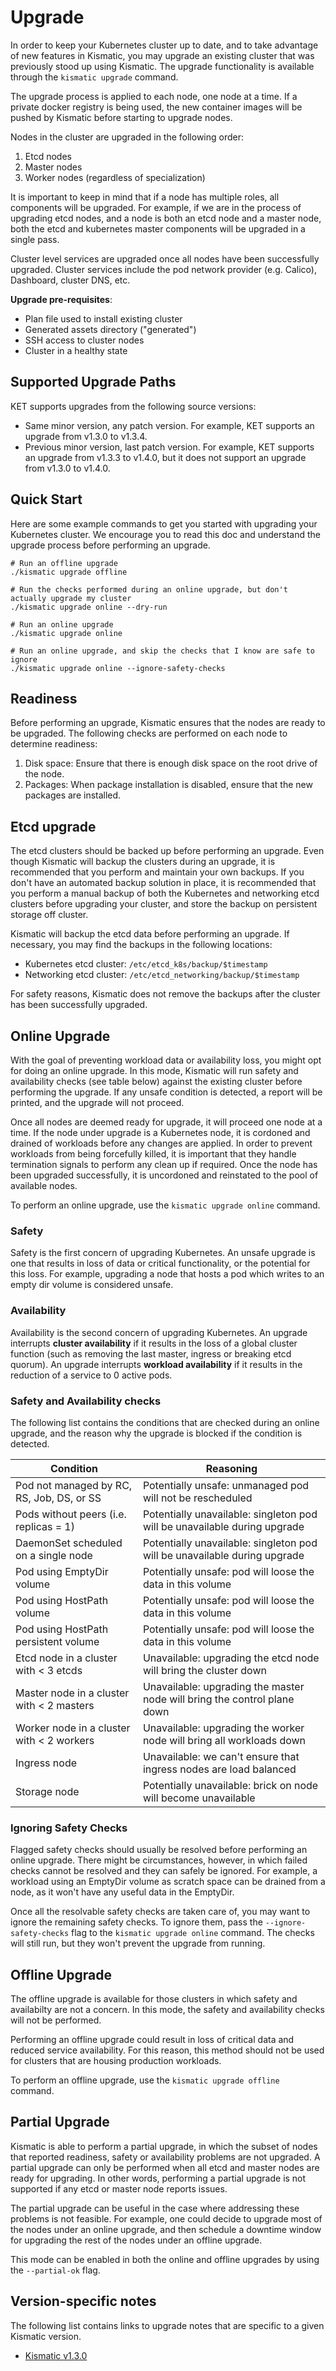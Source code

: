 # Upgrade

In order to keep your Kubernetes cluster up to date, and to take advantage of new
features in Kismatic, you may upgrade an existing cluster that was previously
stood up using Kismatic. The upgrade functionality is available through the
`kismatic upgrade` command.

The upgrade process is applied to each node, one node at a time. If a private docker registry
is being used, the new container images will be pushed by Kismatic before starting to upgrade
nodes.

Nodes in the cluster are upgraded in the following order:

1. Etcd nodes
2. Master nodes
3. Worker nodes (regardless of specialization)

It is important to keep in mind that if a node has multiple roles, all components will be upgraded.
For example, if we are in the process of upgrading etcd nodes, and a node is both an etcd node and
a master node, both the etcd and kubernetes master components will be upgraded in a single pass.

Cluster level services are upgraded once all nodes have been successfully upgraded.
Cluster services include the pod network provider (e.g. Calico), Dashboard, cluster DNS, etc.

**Upgrade pre-requisites**:
- Plan file used to install existing cluster
- Generated assets directory ("generated")
- SSH access to cluster nodes
- Cluster in a healthy state

## Supported Upgrade Paths
KET supports upgrades from the following source versions:
- Same minor version, any patch version. For example, KET supports an upgrade from v1.3.0 to v1.3.4.
- Previous minor version, last patch version. For example, KET supports an upgrade from v1.3.3 to v1.4.0, but it does not support an upgrade from v1.3.0 to v1.4.0.

## Quick Start
Here are some example commands to get you started with upgrading your Kubernetes cluster. We encourage you to read this doc and understand the upgrade process before performing an upgrade.
```
# Run an offline upgrade
./kismatic upgrade offline

# Run the checks performed during an online upgrade, but don't actually upgrade my cluster
./kismatic upgrade online --dry-run

# Run an online upgrade
./kismatic upgrade online

# Run an online upgrade, and skip the checks that I know are safe to ignore
./kismatic upgrade online --ignore-safety-checks
```

## Readiness
Before performing an upgrade, Kismatic ensures that the nodes are ready to be upgraded.
The following checks are performed on each node to determine readiness:

1. Disk space: Ensure that there is enough disk space on the root drive of the node.
2. Packages: When package installation is disabled, ensure that the new packages are installed.

## Etcd upgrade
The etcd clusters should be backed up before performing an upgrade. Even though Kismatic will 
backup the clusters during an upgrade, it is recommended that you perform and maintain your own backups.
If you don't have an automated backup solution in place, it is recommended that you perform a manual backup of 
both the Kubernetes and networking etcd clusters before upgrading your cluster, and store 
the backup on persistent storage off cluster.

Kismatic will backup the etcd data before performing an upgrade. If necessary, you may find the
backups in the following locations:

* Kubernetes etcd cluster: `/etc/etcd_k8s/backup/$timestamp`
* Networking etcd cluster: `/etc/etcd_networking/backup/$timestamp`

For safety reasons, Kismatic does not remove the backups after the cluster has been
successfully upgraded.

## Online Upgrade
With the goal of preventing workload data or availability loss, you might opt for doing
an online upgrade. In this mode, Kismatic will run safety and availability checks (see table below) against the
existing cluster before performing the upgrade. If any unsafe condition is detected, a report will
be printed, and the upgrade will not proceed.

Once all nodes are deemed ready for upgrade, it will proceed one node at a time.
If the node under upgrade is a Kubernetes node, it is cordoned and drained of workloads
before any changes are applied. In order to prevent workloads from being forcefully killed,
it is important that they handle termination signals to perform any clean up if required.
Once the node has been upgraded successfully, it is uncordoned and reinstated to the pool
of available nodes.

To perform an online upgrade, use the `kismatic upgrade online` command.

### Safety
Safety is the first concern of upgrading Kubernetes. An unsafe upgrade is one that results in
loss of data or critical functionality, or the potential for this loss.
For example, upgrading a node that hosts a pod which writes to an empty dir volume is considered unsafe.

### Availability
Availability is the second concern of upgrading Kubernetes. An upgrade interrupts
**cluster availability** if it results in the loss of a global cluster function
(such as removing the last master, ingress or breaking etcd quorum). An upgrade
interrupts **workload availability** if it results in the reduction of a service
to 0 active pods.

### Safety and Availability checks
The following list contains the conditions that are checked during an online upgrade, and the reason
why the upgrade is blocked if the condition is detected.

| Condition                                  | Reasoning                                                                 |
|--------------------------------------------|---------------------------------------------------------------------------|
| Pod not managed by RC, RS,  Job, DS, or SS | Potentially unsafe: unmanaged pod will not be rescheduled                 |
| Pods without peers (i.e. replicas = 1)     | Potentially unavailable: singleton pod will be unavailable during upgrade |
| DaemonSet scheduled on a single node       | Potentially unavailable: singleton pod will be unavailable during upgrade |
| Pod using EmptyDir volume                  | Potentially unsafe: pod will loose the data in this volume                |
| Pod using HostPath volume                  | Potentially unsafe: pod will loose the data in this volume                |
| Pod using HostPath persistent volume       | Potentially unsafe: pod will loose the data in this volume                |
| Etcd node in a cluster with < 3 etcds      | Unavailable: upgrading the etcd node will bring the cluster down          |
| Master node in a cluster with < 2 masters  | Unavailable: upgrading the master node will bring the control plane down  |
| Worker node in a cluster with < 2 workers  | Unavailable: upgrading the worker node will bring all workloads down      |
| Ingress node                               | Unavailable: we can't ensure that ingress nodes are load balanced         |
| Storage node                               | Potentially unavailable: brick on node will become unavailable            |

### Ignoring Safety Checks
Flagged safety checks should usually be resolved before performing an online upgrade. 
There might be circumstances, however, in which failed checks cannot be resolved and they can
safely be ignored. For example, a workload using an EmptyDir volume as scratch space
can be drained from a node, as it won't have any useful data in the EmptyDir.

Once all the resolvable safety checks are taken care of, you may want to
ignore the remaining safety checks. To ignore them, pass the `--ignore-safety-checks`
flag to the `kismatic upgrade online` command. The checks will still run, but they
won't prevent the upgrade from running.

## Offline Upgrade
The offline upgrade is available for those clusters in which safety and availabilty are not a concern.
In this mode, the safety and availability checks will not be performed.

Performing an offline upgrade could result in loss of critical data and reduced service
availability. For this reason, this method should not be used for clusters that are housing
production workloads.

To perform an offline upgrade, use the `kismatic upgrade offline` command.

## Partial Upgrade
Kismatic is able to perform a partial upgrade, in which the subset of nodes that
reported readiness, safety or availability problems are not upgraded. A partial upgrade
can only be performed when all etcd and master nodes are ready for upgrading. In other words,
performing a partial upgrade is not supported if any etcd or master node reports issues.

The partial upgrade can be useful in the case where addressing these problems is not feasible. 
For example, one could decide to upgrade most of the nodes under an online upgrade, and then schedule
a downtime window for upgrading the rest of the nodes under an offline upgrade.

This mode can be enabled in both the online and offline upgrades by using the `--partial-ok` flag.

## Version-specific notes
The following list contains links to upgrade notes that are specific to a given
Kismatic version.

- [Kismatic v1.3.0](./upgrade/v1.3.0)
